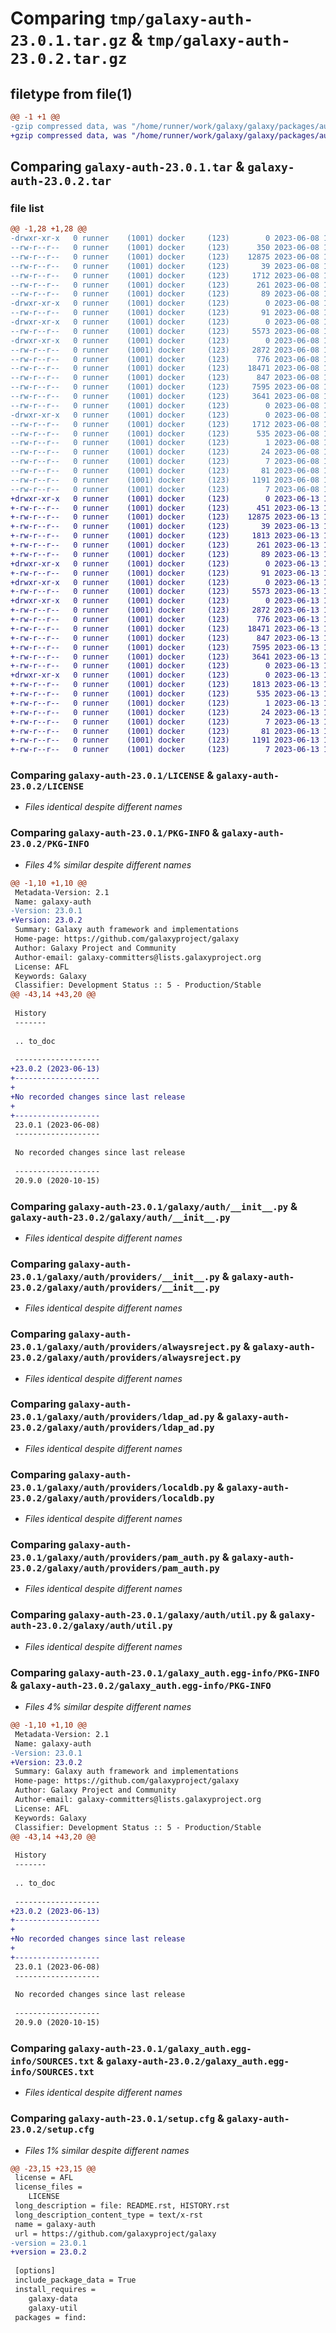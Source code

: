 # Comparing `tmp/galaxy-auth-23.0.1.tar.gz` & `tmp/galaxy-auth-23.0.2.tar.gz`

## filetype from file(1)

```diff
@@ -1 +1 @@
-gzip compressed data, was "/home/runner/work/galaxy/galaxy/packages/auth/dist/.tmp-of_j90c6/galaxy-auth-23.0.1.tar", last modified: Thu Jun  8 17:43:01 2023, max compression
+gzip compressed data, was "/home/runner/work/galaxy/galaxy/packages/auth/dist/.tmp-sk1a3oyi/galaxy-auth-23.0.2.tar", last modified: Tue Jun 13 17:10:48 2023, max compression
```

## Comparing `galaxy-auth-23.0.1.tar` & `galaxy-auth-23.0.2.tar`

### file list

```diff
@@ -1,28 +1,28 @@
-drwxr-xr-x   0 runner    (1001) docker     (123)        0 2023-06-08 17:43:01.000000 galaxy-auth-23.0.1/
--rw-r--r--   0 runner    (1001) docker     (123)      350 2023-06-08 17:37:04.000000 galaxy-auth-23.0.1/HISTORY.rst
--rw-r--r--   0 runner    (1001) docker     (123)    12875 2023-06-08 17:37:03.000000 galaxy-auth-23.0.1/LICENSE
--rw-r--r--   0 runner    (1001) docker     (123)       39 2023-06-08 17:37:04.000000 galaxy-auth-23.0.1/MANIFEST.in
--rw-r--r--   0 runner    (1001) docker     (123)     1712 2023-06-08 17:43:01.000000 galaxy-auth-23.0.1/PKG-INFO
--rw-r--r--   0 runner    (1001) docker     (123)      261 2023-06-08 17:37:04.000000 galaxy-auth-23.0.1/README.rst
--rw-r--r--   0 runner    (1001) docker     (123)       89 2023-06-08 17:37:04.000000 galaxy-auth-23.0.1/dev-requirements.txt
-drwxr-xr-x   0 runner    (1001) docker     (123)        0 2023-06-08 17:43:01.000000 galaxy-auth-23.0.1/galaxy/
--rw-r--r--   0 runner    (1001) docker     (123)       91 2023-06-08 17:37:04.000000 galaxy-auth-23.0.1/galaxy/__init__.py
-drwxr-xr-x   0 runner    (1001) docker     (123)        0 2023-06-08 17:43:01.000000 galaxy-auth-23.0.1/galaxy/auth/
--rw-r--r--   0 runner    (1001) docker     (123)     5573 2023-06-08 17:37:04.000000 galaxy-auth-23.0.1/galaxy/auth/__init__.py
-drwxr-xr-x   0 runner    (1001) docker     (123)        0 2023-06-08 17:43:01.000000 galaxy-auth-23.0.1/galaxy/auth/providers/
--rw-r--r--   0 runner    (1001) docker     (123)     2872 2023-06-08 17:37:04.000000 galaxy-auth-23.0.1/galaxy/auth/providers/__init__.py
--rw-r--r--   0 runner    (1001) docker     (123)      776 2023-06-08 17:37:04.000000 galaxy-auth-23.0.1/galaxy/auth/providers/alwaysreject.py
--rw-r--r--   0 runner    (1001) docker     (123)    18471 2023-06-08 17:37:04.000000 galaxy-auth-23.0.1/galaxy/auth/providers/ldap_ad.py
--rw-r--r--   0 runner    (1001) docker     (123)      847 2023-06-08 17:37:04.000000 galaxy-auth-23.0.1/galaxy/auth/providers/localdb.py
--rw-r--r--   0 runner    (1001) docker     (123)     7595 2023-06-08 17:37:04.000000 galaxy-auth-23.0.1/galaxy/auth/providers/pam_auth.py
--rw-r--r--   0 runner    (1001) docker     (123)     3641 2023-06-08 17:37:04.000000 galaxy-auth-23.0.1/galaxy/auth/util.py
--rw-r--r--   0 runner    (1001) docker     (123)        0 2023-06-08 17:37:04.000000 galaxy-auth-23.0.1/galaxy/py.typed
-drwxr-xr-x   0 runner    (1001) docker     (123)        0 2023-06-08 17:43:01.000000 galaxy-auth-23.0.1/galaxy_auth.egg-info/
--rw-r--r--   0 runner    (1001) docker     (123)     1712 2023-06-08 17:43:01.000000 galaxy-auth-23.0.1/galaxy_auth.egg-info/PKG-INFO
--rw-r--r--   0 runner    (1001) docker     (123)      535 2023-06-08 17:43:01.000000 galaxy-auth-23.0.1/galaxy_auth.egg-info/SOURCES.txt
--rw-r--r--   0 runner    (1001) docker     (123)        1 2023-06-08 17:43:01.000000 galaxy-auth-23.0.1/galaxy_auth.egg-info/dependency_links.txt
--rw-r--r--   0 runner    (1001) docker     (123)       24 2023-06-08 17:43:01.000000 galaxy-auth-23.0.1/galaxy_auth.egg-info/requires.txt
--rw-r--r--   0 runner    (1001) docker     (123)        7 2023-06-08 17:43:01.000000 galaxy-auth-23.0.1/galaxy_auth.egg-info/top_level.txt
--rw-r--r--   0 runner    (1001) docker     (123)       81 2023-06-08 17:37:04.000000 galaxy-auth-23.0.1/pyproject.toml
--rw-r--r--   0 runner    (1001) docker     (123)     1191 2023-06-08 17:43:01.000000 galaxy-auth-23.0.1/setup.cfg
--rw-r--r--   0 runner    (1001) docker     (123)        7 2023-06-08 17:37:04.000000 galaxy-auth-23.0.1/test-requirements.txt
+drwxr-xr-x   0 runner    (1001) docker     (123)        0 2023-06-13 17:10:48.000000 galaxy-auth-23.0.2/
+-rw-r--r--   0 runner    (1001) docker     (123)      451 2023-06-13 17:04:37.000000 galaxy-auth-23.0.2/HISTORY.rst
+-rw-r--r--   0 runner    (1001) docker     (123)    12875 2023-06-13 17:04:36.000000 galaxy-auth-23.0.2/LICENSE
+-rw-r--r--   0 runner    (1001) docker     (123)       39 2023-06-13 17:04:37.000000 galaxy-auth-23.0.2/MANIFEST.in
+-rw-r--r--   0 runner    (1001) docker     (123)     1813 2023-06-13 17:10:48.000000 galaxy-auth-23.0.2/PKG-INFO
+-rw-r--r--   0 runner    (1001) docker     (123)      261 2023-06-13 17:04:37.000000 galaxy-auth-23.0.2/README.rst
+-rw-r--r--   0 runner    (1001) docker     (123)       89 2023-06-13 17:04:37.000000 galaxy-auth-23.0.2/dev-requirements.txt
+drwxr-xr-x   0 runner    (1001) docker     (123)        0 2023-06-13 17:10:48.000000 galaxy-auth-23.0.2/galaxy/
+-rw-r--r--   0 runner    (1001) docker     (123)       91 2023-06-13 17:04:37.000000 galaxy-auth-23.0.2/galaxy/__init__.py
+drwxr-xr-x   0 runner    (1001) docker     (123)        0 2023-06-13 17:10:48.000000 galaxy-auth-23.0.2/galaxy/auth/
+-rw-r--r--   0 runner    (1001) docker     (123)     5573 2023-06-13 17:04:37.000000 galaxy-auth-23.0.2/galaxy/auth/__init__.py
+drwxr-xr-x   0 runner    (1001) docker     (123)        0 2023-06-13 17:10:48.000000 galaxy-auth-23.0.2/galaxy/auth/providers/
+-rw-r--r--   0 runner    (1001) docker     (123)     2872 2023-06-13 17:04:37.000000 galaxy-auth-23.0.2/galaxy/auth/providers/__init__.py
+-rw-r--r--   0 runner    (1001) docker     (123)      776 2023-06-13 17:04:37.000000 galaxy-auth-23.0.2/galaxy/auth/providers/alwaysreject.py
+-rw-r--r--   0 runner    (1001) docker     (123)    18471 2023-06-13 17:04:37.000000 galaxy-auth-23.0.2/galaxy/auth/providers/ldap_ad.py
+-rw-r--r--   0 runner    (1001) docker     (123)      847 2023-06-13 17:04:37.000000 galaxy-auth-23.0.2/galaxy/auth/providers/localdb.py
+-rw-r--r--   0 runner    (1001) docker     (123)     7595 2023-06-13 17:04:37.000000 galaxy-auth-23.0.2/galaxy/auth/providers/pam_auth.py
+-rw-r--r--   0 runner    (1001) docker     (123)     3641 2023-06-13 17:04:37.000000 galaxy-auth-23.0.2/galaxy/auth/util.py
+-rw-r--r--   0 runner    (1001) docker     (123)        0 2023-06-13 17:04:37.000000 galaxy-auth-23.0.2/galaxy/py.typed
+drwxr-xr-x   0 runner    (1001) docker     (123)        0 2023-06-13 17:10:48.000000 galaxy-auth-23.0.2/galaxy_auth.egg-info/
+-rw-r--r--   0 runner    (1001) docker     (123)     1813 2023-06-13 17:10:48.000000 galaxy-auth-23.0.2/galaxy_auth.egg-info/PKG-INFO
+-rw-r--r--   0 runner    (1001) docker     (123)      535 2023-06-13 17:10:48.000000 galaxy-auth-23.0.2/galaxy_auth.egg-info/SOURCES.txt
+-rw-r--r--   0 runner    (1001) docker     (123)        1 2023-06-13 17:10:48.000000 galaxy-auth-23.0.2/galaxy_auth.egg-info/dependency_links.txt
+-rw-r--r--   0 runner    (1001) docker     (123)       24 2023-06-13 17:10:48.000000 galaxy-auth-23.0.2/galaxy_auth.egg-info/requires.txt
+-rw-r--r--   0 runner    (1001) docker     (123)        7 2023-06-13 17:10:48.000000 galaxy-auth-23.0.2/galaxy_auth.egg-info/top_level.txt
+-rw-r--r--   0 runner    (1001) docker     (123)       81 2023-06-13 17:04:37.000000 galaxy-auth-23.0.2/pyproject.toml
+-rw-r--r--   0 runner    (1001) docker     (123)     1191 2023-06-13 17:10:48.000000 galaxy-auth-23.0.2/setup.cfg
+-rw-r--r--   0 runner    (1001) docker     (123)        7 2023-06-13 17:04:37.000000 galaxy-auth-23.0.2/test-requirements.txt
```

### Comparing `galaxy-auth-23.0.1/LICENSE` & `galaxy-auth-23.0.2/LICENSE`

 * *Files identical despite different names*

### Comparing `galaxy-auth-23.0.1/PKG-INFO` & `galaxy-auth-23.0.2/PKG-INFO`

 * *Files 4% similar despite different names*

```diff
@@ -1,10 +1,10 @@
 Metadata-Version: 2.1
 Name: galaxy-auth
-Version: 23.0.1
+Version: 23.0.2
 Summary: Galaxy auth framework and implementations
 Home-page: https://github.com/galaxyproject/galaxy
 Author: Galaxy Project and Community
 Author-email: galaxy-committers@lists.galaxyproject.org
 License: AFL
 Keywords: Galaxy
 Classifier: Development Status :: 5 - Production/Stable
@@ -43,14 +43,20 @@
 
 History
 -------
 
 .. to_doc
 
 -------------------
+23.0.2 (2023-06-13)
+-------------------
+
+No recorded changes since last release
+
+-------------------
 23.0.1 (2023-06-08)
 -------------------
 
 No recorded changes since last release
 
 -------------------
 20.9.0 (2020-10-15)
```

### Comparing `galaxy-auth-23.0.1/galaxy/auth/__init__.py` & `galaxy-auth-23.0.2/galaxy/auth/__init__.py`

 * *Files identical despite different names*

### Comparing `galaxy-auth-23.0.1/galaxy/auth/providers/__init__.py` & `galaxy-auth-23.0.2/galaxy/auth/providers/__init__.py`

 * *Files identical despite different names*

### Comparing `galaxy-auth-23.0.1/galaxy/auth/providers/alwaysreject.py` & `galaxy-auth-23.0.2/galaxy/auth/providers/alwaysreject.py`

 * *Files identical despite different names*

### Comparing `galaxy-auth-23.0.1/galaxy/auth/providers/ldap_ad.py` & `galaxy-auth-23.0.2/galaxy/auth/providers/ldap_ad.py`

 * *Files identical despite different names*

### Comparing `galaxy-auth-23.0.1/galaxy/auth/providers/localdb.py` & `galaxy-auth-23.0.2/galaxy/auth/providers/localdb.py`

 * *Files identical despite different names*

### Comparing `galaxy-auth-23.0.1/galaxy/auth/providers/pam_auth.py` & `galaxy-auth-23.0.2/galaxy/auth/providers/pam_auth.py`

 * *Files identical despite different names*

### Comparing `galaxy-auth-23.0.1/galaxy/auth/util.py` & `galaxy-auth-23.0.2/galaxy/auth/util.py`

 * *Files identical despite different names*

### Comparing `galaxy-auth-23.0.1/galaxy_auth.egg-info/PKG-INFO` & `galaxy-auth-23.0.2/galaxy_auth.egg-info/PKG-INFO`

 * *Files 4% similar despite different names*

```diff
@@ -1,10 +1,10 @@
 Metadata-Version: 2.1
 Name: galaxy-auth
-Version: 23.0.1
+Version: 23.0.2
 Summary: Galaxy auth framework and implementations
 Home-page: https://github.com/galaxyproject/galaxy
 Author: Galaxy Project and Community
 Author-email: galaxy-committers@lists.galaxyproject.org
 License: AFL
 Keywords: Galaxy
 Classifier: Development Status :: 5 - Production/Stable
@@ -43,14 +43,20 @@
 
 History
 -------
 
 .. to_doc
 
 -------------------
+23.0.2 (2023-06-13)
+-------------------
+
+No recorded changes since last release
+
+-------------------
 23.0.1 (2023-06-08)
 -------------------
 
 No recorded changes since last release
 
 -------------------
 20.9.0 (2020-10-15)
```

### Comparing `galaxy-auth-23.0.1/galaxy_auth.egg-info/SOURCES.txt` & `galaxy-auth-23.0.2/galaxy_auth.egg-info/SOURCES.txt`

 * *Files identical despite different names*

### Comparing `galaxy-auth-23.0.1/setup.cfg` & `galaxy-auth-23.0.2/setup.cfg`

 * *Files 1% similar despite different names*

```diff
@@ -23,15 +23,15 @@
 license = AFL
 license_files = 
 	LICENSE
 long_description = file: README.rst, HISTORY.rst
 long_description_content_type = text/x-rst
 name = galaxy-auth
 url = https://github.com/galaxyproject/galaxy
-version = 23.0.1
+version = 23.0.2
 
 [options]
 include_package_data = True
 install_requires = 
 	galaxy-data
 	galaxy-util
 packages = find:
```

